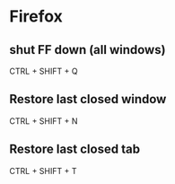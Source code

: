 # Firefox

## shut FF down (all windows)
CTRL + SHIFT + Q

## Restore last closed window
CTRL + SHIFT + N

## Restore last closed tab
CTRL + SHIFT + T
